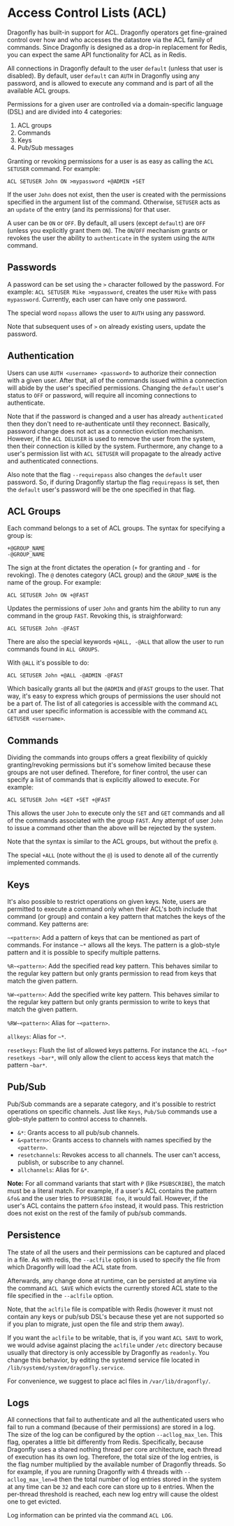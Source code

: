 # Access Control Lists (ACL)

Dragonfly has built-in support for ACL. Dragonfly operators get fine-grained control over how and who accesses the datastore via the ACL family of commands.
Since Dragonfly is designed as a drop-in replacement for Redis, you can expect the same API functionality for ACL as in Redis.

All connections in Dragonfly default to the user `default` (unless that user is disabled). By default, user `default` can `AUTH` in Dragonfly using any password, 
and is allowed to execute any command and is part of all the available ACL groups.

Permissions for a given user are controlled via a domain-specific language (DSL) and are divided into 4 categories:

1. ACL groups
2. Commands
3. Keys
4. Pub/Sub messages

Granting or revoking permissions for a user is as easy as calling the `ACL SETUSER` command. For example:

```
ACL SETUSER John ON >mypassword +@ADMIN +SET
```

If the user `John` does not exist, then the user is created with the permissions specified in the argument list of the command.
Otherwise, `SETUSER` acts as an `update` of the entry (and its permissions) for that user.

A user can be `ON` or `OFF`. By default, all users (except `default`) are `OFF` (unless you explicitly grant them `ON`). The
`ON`/`OFF` mechanism grants or revokes the user the ability to `authenticate` in the system using the `AUTH` command.

## Passwords

A password can be set using the `>` character followed by the password. For example: `ACL SETUSER Mike >mypassword`, creates the user `Mike` with
pass `mypassword`. Currently, each user can have only one password.

The special word `nopass` allows the user to `AUTH` using any password.

Note that subsequent uses of `>` on already existing users, update the password.

## Authentication

Users can use `AUTH <username> <password>` to authorize their connection with a given user. After that, all of the commands issued within a connection
will abide by the user's specified permissions. Changing the `default` user's status to `OFF` or password, will require all incoming connections
to authenticate.

Note that if the password is changed and a user has already `authenticated` then they don't need to re-authenticate until they reconnect.
Basically, password change does not act as a connection eviction mechanism. However, if the `ACL DELUSER` is used to remove the user from the system,
then their connection is killed by the system. Furthermore, any change to a user's permission list with `ACL SETUSER` will propagate to the already
active and authenticated connections.

Also note that the flag `--requirepass` also changes the `default` user password. So, if during Dragonfly startup the flag `requirepass` is set,
then the `default` user's password will be the one specified in that flag.

## ACL Groups

Each command belongs to a set of ACL groups. The syntax for specifying a group is:

```
+@GROUP_NAME
-@GROUP_NAME
```

The sign at the front dictates the operation (`+` for granting and `-` for revoking). The `@` denotes category (ACL group) and
the `GROUP_NAME` is the name of the group. For example:

```
ACL SETUSER John ON +@FAST
```

Updates the permissions of user `John` and grants him the ability to run any command in the group `FAST`. Revoking this,
is straighforward:

```
ACL SETUSER John -@FAST
```

There are also the special keywords `+@ALL, -@ALL` that allow the user to run commands found in `ALL GROUPS`.

With `@ALL` it's possible to do:

```
ACL SETUSER John +@ALL -@ADMIN -@FAST
```

Which basically grants all but the `@ADMIN` and `@FAST` groups to the user. That way, it's easy to express which groups of permissions
the user should not be a part of. The list of all categories is accessible with the command `ACL CAT` and user specific information 
is accessible with the command `ACL GETUSER <username>`.

## Commands

Dividing the commands into groups offers a great flexibility of quickly granting/revoking permissions but it's somehow limited because
these groups are not user defined. Therefore, for finer control, the user can specify a list of commands that is explicitly allowed to execute.
For example:

```
ACL SETUSER John +GET +SET +@FAST
```

This allows the user `John` to execute only the `SET` and `GET` commands and all of the commands associated with the group `FAST`.
Any attempt of user `John` to issue a command other than the above will be rejected by the system.

Note that the syntax is similar to the ACL groups, but without the prefix `@`.

The special `+ALL` (note without the `@`) is used to denote all of the currently implemented commands.

## Keys

It's also possible to restrict operations on given keys. Note, users are permitted to execute a command only when their ACL's both include that command (or group)
and contain a key pattern that matches the keys of the command. Key patterns are:

`~<pattern>`: Add a pattern of keys that can be mentioned as part of commands. For instance `~*` allows all the keys. The pattern is a glob-style pattern and it is possible to specify multiple patterns.

`%R~<pattern>`: Add the specified read key pattern. This behaves similar to the regular key pattern but only grants permission to read from keys that match the given pattern.

`%W~<pattern>`: Add the specified write key pattern. This behaves similar to the regular key pattern but only grants permission to write to keys that match the given pattern.

`%RW~<pattern>`: Alias for `~<pattern>`.

`allkeys`: Alias for `~*`.

`resetkeys`: Flush the list of allowed keys patterns. For instance the `ACL ~foo* resetkeys ~bar*`, will only allow the client to access keys that match the pattern `~bar*`.

## Pub/Sub

Pub/Sub commands are a separate category, and it's possible to restrict operations on specific channels.
Just like `Keys`, `Pub/Sub` commands use a glob-style pattern to control access to channels.

- `&*`: Grants access to all pub/sub channels.
- `&<pattern>`: Grants access to channels with names specified by the `<pattern>`.
- `resetchannels`: Revokes access to all channels. The user can't access, publish, or subscribe to any channel.
- `allchannels`: Alias for `&*`.

**Note:** For all command variants that start with `P` (like `PSUBSCRIBE`), the match must be a literal match.
For example, if a user's ACL contains the pattern `&fo&` and the user tries to `PPSUBSRIBE foo`, it would fail.
However, if the user's ACL contains the pattern `&foo` instead, it would pass.
This restriction does not exist on the rest of the family of pub/sub commands.

## Persistence

The state of all the users and their permissions can be captured and placed in a file. As with redis,
the `--aclfile` option is used to specify the file from which Dragonfly will load the ACL state from.

Afterwards, any change done at runtime, can be persisted at anytime via the command `ACL SAVE` which
evicts the currently stored ACL state to the file specified in the `--aclfile` option.

Note, that the `aclfile` file is compatible with Redis (however it must not contain any keys or
pub/sub DSL's because these yet are not supported so if you plan to migrate, just open the file and strip them away).

If you want the `aclfile` to be writable, that is, if you want `ACL SAVE` to work, we would advise against placing the `aclfile`
under `/etc` directory because usually that directory is only accessible by Dragonfly as `readonly`. You change this behavior, by editing 
the systemd service file located in `/lib/systemd/system/dragonfly.service`.

For convenience, we suggest to place acl files in `/var/lib/dragonfly/`.

## Logs

All connections that fail to authenticate and all the authenticated users who fail to run a command (because of their permissions) are stored in a log.
The size of the log can be configured by the option `--acllog_max_len`.
This flag, operates a little bit differently from Redis. Specifically, because Dragonfly uses a shared nothing thread per core architecture,
each thread of execution has its own log. Therefore, the total size of the log entries, is the flag number multiplied
by the available number of Dragonfly threads. So for example, if you are running Dragonfly with 4 threads with `--acllog_max_len=8`
then the total number of log entries stored in the system at any time can be `32` and each core can store up to `8` entries.
When the per-thread threshold is reached, each new log entry will cause the oldest one to get evicted.

Log information can be printed via the command `ACL LOG`.
